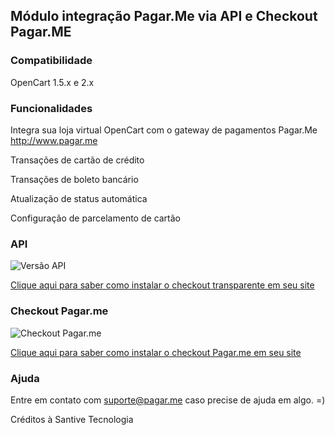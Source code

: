 ##          Módulo integração Pagar.Me via API e Checkout Pagar.ME  ##

### Compatibilidade

 OpenCart 1.5.x e 2.x

### Funcionalidades

 Integra sua loja virtual OpenCart com o gateway de pagamentos Pagar.Me http://www.pagar.me

 Transações de cartão de crédito

 Transações de boleto bancário

 Atualização de status automática
 
 Configuração de parcelamento de cartão


### API

![Versão API](https://i.imgur.com/0lyloNC.png)

[Clique aqui para saber como instalar o checkout transparente em seu site](https://github.com/pagarme/pagarme-opencart/tree/master/API)

### Checkout Pagar.me

![Checkout Pagar.me](https://i.imgur.com/V8NzjZy.png)

[Clique aqui para saber como instalar o checkout Pagar.me em seu site](https://github.com/pagarme/pagarme-opencart/tree/master/Checkout%20Pagar.Me)


### Ajuda

Entre em contato com suporte@pagar.me caso precise de ajuda em algo. =)

Créditos à Santive Tecnologia 